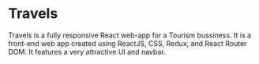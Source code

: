 # Travels
Travels is a fully responsive React web-app for a Tourism bussiness. It is a front-end web app created using ReactJS, CSS, Redux, and React Router DOM. It features a very attractive UI and navbar.
